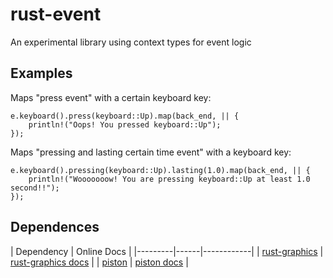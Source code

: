 rust-event
==========

An experimental library using context types for event logic

Examples
--------

Maps "press event" with a certain keyboard key:
```
e.keyboard().press(keyboard::Up).map(back_end, || {
    println!("Oops! You pressed keyboard::Up");
});
```

Maps "pressing and lasting certain time event" with a keyboard key:
```
e.keyboard().pressing(keyboard::Up).lasting(1.0).map(back_end, || {
    println!("Wooooooow! You are pressing keyboard::Up at least 1.0 second!!");
});
```

Dependences
-----------
| Dependency | Online Docs |
|---------|------|------------|
| [rust-graphics](https://github.com/PistonDevelopers/rust-graphics) | [rust-graphics docs](http://pistondevelopers.github.io/docs/rust-graphics/graphics/) |
| [piston](https://github.com/PistonDevelopers/piston) | [piston docs](http://pistondevelopers.github.io/docs/piston/piston/) |

